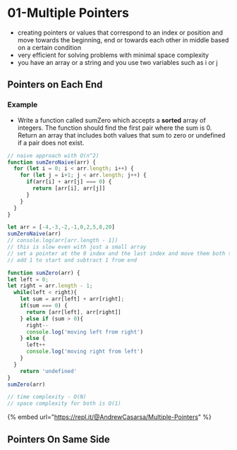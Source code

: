 # 01-Multiple Pointers

* creating pointers or values that correspond to an index or position and move towards the beginning, end or towards each other in middle based on a certain condition 
* very efficient for solving problems with minimal space complexity 
* you have an array or a string and you use two variables such as i or j

## Pointers on Each End

### Example

* Write a function called sumZero which accepts a **sorted** array of integers. The function should find the first pair where the sum is 0. Return an array that includes both values that sum to zero or undefined if a pair does not exist. 

```javascript
// naive approach with O(n^2)
function sumZeroNaive(arr) {
  for (let i = 0; i < arr.length; i++) {
    for (let j = i+1; j < arr.length; j++) {
      if(arr[i] + arr[j] === 0) {
        return [arr[i], arr[j]]
      }
    }
  }
}

let arr = [-4,-3,-2,-1,0,2,5,8,20]
sumZeroNaive(arr)
// console.log(arr[arr.length - 1])
// this is slow even with just a small array
// set a pointer at the 0 index and the last index and move them both towards each other. 
// add 1 to start and subtract 1 from end

function sumZero(arr) {
let left = 0;
let right = arr.length - 1;
  while(left < right){
    let sum = arr[left] + arr[right];
    if(sum === 0) {
      return [arr[left], arr[right]]
    } else if (sum > 0){
      right--
      console.log('moving left from right')
    } else {
      left++
      console.log('moving right from left')
    }
  }
    return 'undefined'
}
sumZero(arr)

// time complexity - O(N)
// space complexity for both is O(1)
```

{% embed url="https://repl.it/@AndrewCasarsa/Multiple-Pointers" %}

## Pointers On Same Side



